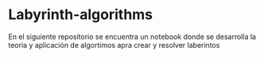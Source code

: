 # Labyrinth-algorithms
En el siguiente repositorio se encuentra un notebook donde se desarrolla la teoria y aplicación de algortimos apra crear y resolver laberintos
